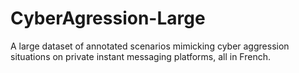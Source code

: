 # CyberAgression-Large
 A large dataset of annotated scenarios mimicking cyber aggression situations on private instant messaging platforms, all in French.
